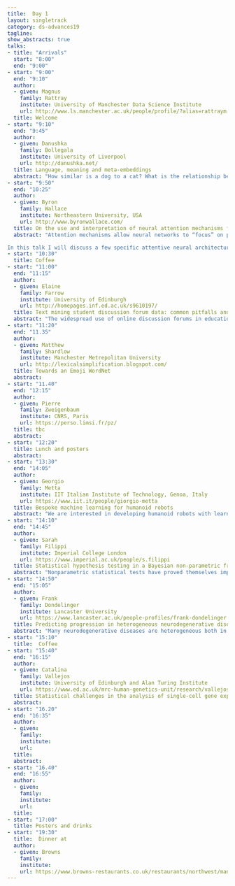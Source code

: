 ```yaml
---
title:  Day 1
layout: singletrack
category: ds-advances19
tagline: 
show_abstracts: true
talks:
- title: "Arrivals"
  start: "8:00"
  end: "9:00"
- start: "9:00"
  end: "9:10"
  author:
  - given: Magnus 
    family: Rattray
    institute: University of Manchester Data Science Institute
    url: http://www.ls.manchester.ac.uk/people/profile/?alias=rattraym
  title: Welcome
- start: "9:10"
  end: "9:45"
  author: 
  - given: Danushka
    family: Bollegala
    institute: University of Liverpool
    url: http://danushka.net/
  title: Language, meaning and meta-embeddings 
  abstract: "How similar is a dog to a cat? What is the relationship between a lion and a cat? It is relatively easier to explain the meanings of words using other words to a human (as many dictionaries already do), but how can we represent meanings of individual words, or relations between words in such a way that a computer can also understand? Is there only one way to represent meaning or many? These are fundamental questions that we must answer if we are to make any use of BigText collections. A method for representing the meaning must be able to generalise well across domains and languages, and ideally less influenced by our social biases. In this talk, I will first present a historical account of representation learning from textual data and then describe the state-of-the-art results in this field. Finally, I will demonstrate the limitations of our current best models for representing meanings and discuss potential future research directions"
- start: "9:50"
  end: "10:25"
  author:
  - given: Byron
    family: Wallace
    institute: Northeastern University, USA
    url: http://www.byronwallace.com/
  title: On the use and interpretation of neural attention mechanisms for biomedical natural language processing
  abstract: "Attention mechanisms allow neural networks to “focus” on particular units of input (e.g., specific words or sentences) to inform predictions. Incorporation of attention has been shown to improve model predictive performance for various natural language processing (NLP) tasks. Attention mechanisms also often touted (implicitly or explicitly) as affording interpretability: for a given output one can inspect the inputs to which the model assigned comparatively large attention weights.

In this talk I will discuss a few specific attentive neural architectures designed for problems in health informatics, broadly construed. Model interpretability is a key consideration in this domain; I will therefore also present empirical work that interrogates properties of attention weights to ascertain whether they afford transparency. I will discuss that while attention does consistently improve predictive performance, its use as a means of providing model interpretability is questionable."
- start: "10:30"
  title: Coffee
- start: "11:00"
  end: "11:15"
  author:
  - given: Elaine
    family: Farrow
    institute: University of Edinburgh
    url: http://homepages.inf.ed.ac.uk/s9610197/
  title: Text mining student discussion forum data: common pitfalls and how to avoid them
  abstract: "The widespread use of online discussion forums in educational settings provides a rich source of data for researchers interested in how collaboration and interaction can foster effective learning. Natural language processing and machine learning techniques allow discussion forum texts to be analysed in an automated, efficient way. Here, we present our findings related to the robustness and generalisability of automated text classification methods in common use (Farrow et al., 2019). We closely examined one published state-of-the-art model, comparing different approaches to (a) managing unbalanced classes in the data, and (b) selecting a suitable data set to use for evaluation. By demonstrating how commonly-used data preprocessing practices can lead to over-optimistic results, we contributed to the development of the field so that the results of automated content analysis can be used with confidence."
- start: "11:20"
  end: "11.35"
  author:
  - given: Matthew
    family: Shardlow
    institute: Manchester Metrepolitan University
    url: http://lexicalsimplification.blogspot.com/
  title: Towards an Emoji WordNet
  abstract: 
- start: "11.40"
  end: "12:15"
  author:
  - given: Pierre
    family: Zweigenbaum
    institute: CNRS, Paris 
    url: https://perso.limsi.fr/pz/
  title: tbc
  abstract: 
- start: "12:20"
  title: Lunch and posters
  abstract:
- start: "13:30"
  end: "14:05"
  author:
  - given: Georgio
    family: Metta
    institute: IIT Italian Institute of Technology, Genoa, Italy
    url: https://www.iit.it/people/giorgio-metta
  title: Bespoke machine learning for humanoid robots
  abstract: "We are interested in developing humanoid robots with learning capabilities. Computation and memory  are typically limited on a robot and there are often requirements of tight real-time performance. Therefore we would like to design algorithms with guaranteed computational and memory bounds. We will show that we do not need to sacrifice much in terms of performance (e.g. recognition rates, accuracy, etc.). We will show practical examples in typical robotics applications such as in the estimation of the robot’s dynamics, on the fly object learning, and speech perception. Results come in different flavors as for example in dynamics estimation the controller has to potentially learn and provide estimates in the millisecond range while longer timescales are acceptable in e.g. visual object recognition. Speech recognition, on the other hand, requires integrating voice input over time. We will show implementations in some of our humanoid robots, namely the iCub and the recently developed R1 service robot."
- start: "14:10"
  end: "14:45"
  author:
  - given: Sarah
    family: Filippi
    institute: Imperial College London
    url: https://www.imperial.ac.uk/people/s.filippi
  title: Statistical hypothesis testing in a Bayesian non-parametric framework
  abstract: "Nonparametric statistical tests have proved themselves important tools in modern data analysis, where the emergence of large data sets can support the relaxation of linearity or normality assumptions implicit in traditional methods. In this talk, I will introduce two Bayesian nonparametric procedures for independence and two-samples testing.  Well known advantages of having an explicit probability measure include the easy comparison of evidence across different studies, the inclusion of prior information, and the integration of results within formal decision analysis. The first approach consists of a tractable, explicit and analytic quantification of the relative evidence of dependence vrs independence, using Polya tree priors on the space of probability measures which can then be embedded within a decision theoretic test for dependence.  The second approach is based on the representation of probability measures in reproducing kernel Hilbert spaces (RKHS) via the so-called kernel mean embeddings which provide a flexible framework for fully nonparametric hypothesis testing. In practice, the performance of these RKHS tests can be very sensitive to the choice of kernel and its lengthscale parameters. To address this central issue, I will discuss  a new probabilistic model for kernel mean embeddings combining a Gaussian process prior over the RKHS containing the mean embedding with a conjugate likelihood function, thus yielding a closed form posterior over the mean embedding."
- start: "14:50"
  end: "15:05"
  author:
  - given: Frank
    family: Dondelinger
    institute: Lancaster University
    url: https://www.lancaster.ac.uk/people-profiles/frank-dondelinger
  title: Predicting progression in heterogeneous neurodegenerative diseases using a joint mixture model approach
  abstract: "Many neurodegenerative diseases are heterogeneous both in their biology and clinical phenotypes. Identifying predictive factors for a given patient is of great clinical importance to predict individual disease progression. We developed a method, longitudinal joint cluster regression (L-JCR), to jointly estimate a predictive regression model and identify latent groups (or subtypes), which improves predictive performance. Longitudinal dynamics were modelled using a mixed effects model, and the model parameters and latent subtypes are jointly estimated via an expectation-maximization algorithm with embedded restricted maximum likelihood (REML) algorithm. The method handles high-dimensional covariates by making sparsity assumptions via lasso penalization. We applied our method to case studies in Amyotrophic Lateral Sclerosis (ALS) and Alzheimer's patients, as examples of heterogeneous neurodegenerative diseases with often very different progression profiles. We show that the accuracy of progression prediction improves when taking the group structure into account, and that the inferred latent groups are biologically meaningful."
- start: "15:10"
  title:  Coffee
- start: "15:40"
  end: "16:15"
  author:
  - given: Catalina
    family: Vallejos
    institute: University of Edinburgh and Alan Turing Institute
    url: https://www.ed.ac.uk/mrc-human-genetics-unit/research/vallejos-group
  title: Statistical challenges in the analysis of single-cell gene expression data
  abstract: 
- start: "16.20"
  end: "16:35"
  author:
  - given:
    family:
    institute:
    url:
  title:
  abstract:
- start: "16.40"
  end: "16:55"
  author:
  - given:
    family:
    institute:
    url:
  title:
- start: "17:00"
  title: Posters and drinks
- start: "19:30"
  title:  Dinner at
  author:
  - given: Browns
    family: 
    institute: 
    url: https://www.browns-restaurants.co.uk/restaurants/northwest/manchester
---
```

